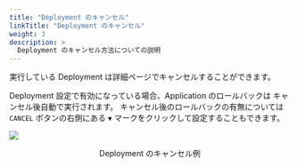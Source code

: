 ```yaml
---
title: "Deployment のキャンセル"
linkTitle: "Deployment のキャンセル"
weight: 3
description: >
  Deployment のキャンセル方法についての説明
---
```


実行している Deployment は詳細ページでキャンセルすることができます。

Deployment 設定で有効になっている場合、Application のロールバックは キャンセル後自動で実行されます。
キャンセル後のロールバックの有無については `CANCEL` ボタンの右側にある `▼` マークをクリックして設定することもできます。

![](/images/cancel-deployment.png)
<p style="text-align: center;">
Deployment のキャンセル例
</p>
